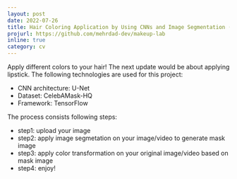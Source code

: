 ```yaml
---
layout: post
date: 2022-07-26
title: Hair Coloring Application by Using CNNs and Image Segmentation (UNet)
projurl: https://github.com/mehrdad-dev/makeup-lab
inline: true
category: cv
---
```


Apply different colors to your hair! The next update would be about applying lipstick. The following technologies are used for this project:

- CNN architecture: U-Net
- Dataset:  CelebAMask-HQ
- Framework: TensorFlow

The process consists following steps:

- step1: upload your image
- step2: apply image segmetation on your image/video to generate mask image
- step3: apply color transformation on your original image/video based on mask image
- step4: enjoy!